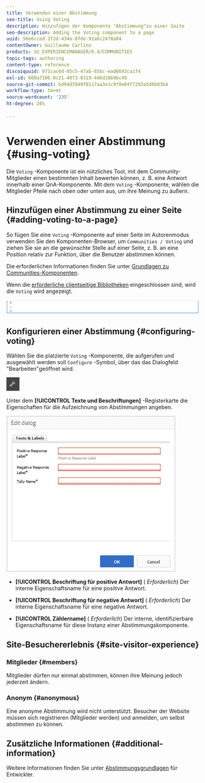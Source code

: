 ```yaml
---
title: Verwenden einer Abstimmung
seo-title: Using Voting
description: Hinzufügen der Komponente "Abstimmung"zu einer Seite
seo-description: Adding the Voting component to a page
uuid: 56e6cced-2f2d-434a-8fde-92a6c2478a04
contentOwner: Guillaume Carlino
products: SG_EXPERIENCEMANAGER/6.4/COMMUNITIES
topic-tags: authoring
content-type: reference
discoiquuid: 071cac6d-05c5-47ab-85bc-ead6693ca1f4
exl-id: 660a7106-0c21-4073-8319-4d6d20b9bc49
source-git-commit: bd94d3949f0117aa3e1c9f0e84f7293a5d6b03b4
workflow-type: tm+mt
source-wordcount: '235'
ht-degree: 26%

---
```


# Verwenden einer Abstimmung {#using-voting}

Die `Voting` -Komponente ist ein nützliches Tool, mit dem Community-Mitglieder einen bestimmten Inhalt bewerten können, z. B. eine Antwort innerhalb einer QnA-Komponente. Mit dem `Voting` -Komponente, wählen die Mitglieder Pfeile nach oben oder unten aus, um ihre Meinung zu äußern.

## Hinzufügen einer Abstimmung zu einer Seite {#adding-voting-to-a-page}

So fügen Sie eine `Voting` -Komponente auf einer Seite im Autorenmodus verwenden Sie den Komponenten-Browser, um `Communities / Voting` und ziehen Sie sie an die gewünschte Stelle auf einer Seite, z. B. an eine Position relativ zur Funktion, über die Benutzer abstimmen können.

Die erforderlichen Informationen finden Sie unter [Grundlagen zu Communities-Komponenten](basics.md).

Wenn die [erforderliche clientseitige Bibliotheken](essentials-voting.md#essentials-for-client-side) eingeschlossen sind, wird die `Voting` wird angezeigt.

![chlimage_1-307](assets/chlimage_1-307.png)

## Konfigurieren einer Abstimmung {#configuring-voting}

Wählen Sie die platzierte `Voting` -Komponente, die aufgerufen und ausgewählt werden soll `Configure` -Symbol, über das das Dialogfeld &quot;Bearbeiten&quot;geöffnet wird.

![chlimage_1-308](assets/chlimage_1-308.png)

Unter dem **[!UICONTROL Texte und Beschriftungen]** -Registerkarte die Eigenschaften für die Aufzeichnung von Abstimmungen angeben.

![chlimage_1-309](assets/chlimage_1-309.png)

* **[!UICONTROL Beschriftung für positive Antwort]**
(
*Erforderlich*) Der interne Eigenschaftsname für eine positive Antwort.

* **[!UICONTROL Beschriftung für negative Antwort]**
(
*Erforderlich*) Der interne Eigenschaftsname für eine negative Antwort.

* **[!UICONTROL Zählername]**
(
*Erforderlich*) Der interne, identifizierbare Eigenschaftsname für diese Instanz einer Abstimmungskomponente.

## Site-Besuchererlebnis {#site-visitor-experience}

### Mitglieder {#members}

Mitglieder dürfen nur einmal abstimmen, können ihre Meinung jedoch jederzeit ändern.

### Anonym {#anonymous}

Eine anonyme Abstimmung wird nicht unterstützt. Besucher der Website müssen sich registrieren (Mitglieder werden) und anmelden, um selbst abstimmen zu können.

## Zusätzliche Informationen {#additional-information}

Weitere Informationen finden Sie unter [Abstimmungsgrundlagen](essentials-voting.md) für Entwickler.

